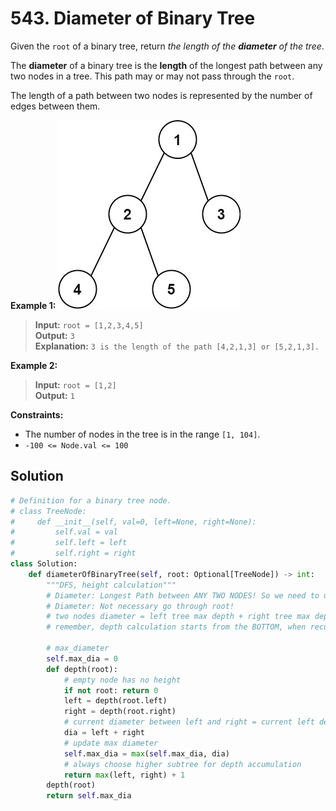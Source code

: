 # 543. Diameter of Binary Tree

Given the `root` of a binary tree, return *the length of the **diameter** of the tree*.

The **diameter** of a binary tree is the **length** of the longest path between any two nodes in a tree. This path may or may not pass through the `root`.

The length of a path between two nodes is represented by the number of edges between them.

 

**Example 1:**
![img.png](../../Images/543-1.png)

>**Input:** `root = [1,2,3,4,5]`    
**Output:** `3`  
**Explanation:** `3 is the length of the path [4,2,1,3] or [5,2,1,3].`

**Example 2:**

>**Input:** `root = [1,2]`  
**Output:** `1`
 

**Constraints:**

* The number of nodes in the tree is in the range `[1, 104]`.
* `-100 <= Node.val <= 100`

## Solution

```python
# Definition for a binary tree node.
# class TreeNode:
#     def __init__(self, val=0, left=None, right=None):
#         self.val = val
#         self.left = left
#         self.right = right
class Solution:
    def diameterOfBinaryTree(self, root: Optional[TreeNode]) -> int:
        """DFS, height calculation"""
        # Diameter: Longest Path between ANY TWO NODES! So we need to update max diameter every time coming back from recursion
        # Diameter: Not necessary go through root!
        # two nodes diameter = left tree max depth + right tree max depth
        # remember, depth calculation starts from the BOTTOM, when recursion goes BACK, +1

        # max_diameter
        self.max_dia = 0
        def depth(root):
            # empty node has no height
            if not root: return 0
            left = depth(root.left)
            right = depth(root.right)
            # current diameter between left and right = current left depth + current right depth
            dia = left + right
            # update max diameter
            self.max_dia = max(self.max_dia, dia)
            # always choose higher subtree for depth accumulation
            return max(left, right) + 1
        depth(root)
        return self.max_dia
```
